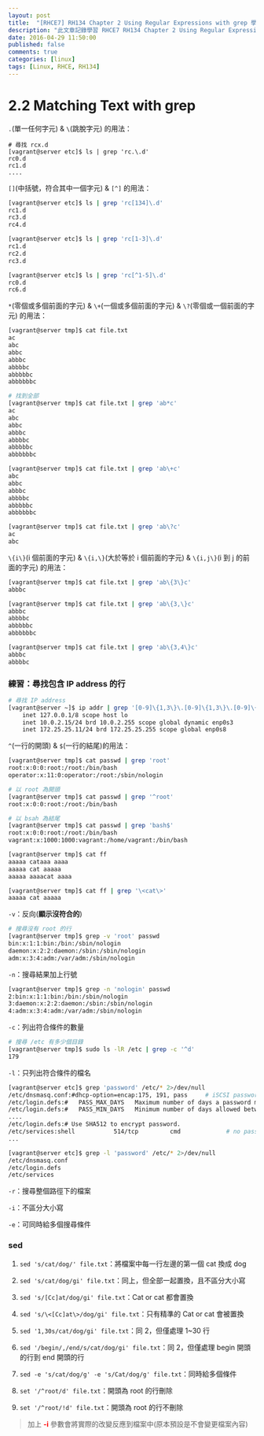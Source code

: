 ```yaml
---
layout: post
title:  "[RHCE7] RH134 Chapter 2 Using Regular Expressions with grep 學習筆記"
description: "此文章記錄學習 RHCE7 RH134 Chapter 2 Using Regular Expressions with grep 留下的內容"
date: 2016-04-29 11:50:00
published: false
comments: true
categories: [linux]
tags: [Linux, RHCE, RH134]
---
```


2.2 Matching Text with grep
===========================

`.`(單一任何字元) & `\`(跳脫字元) 的用法：

```
# 尋找 rcx.d
[vagrant@server etc]$ ls | grep 'rc.\.d'
rc0.d
rc1.d
....
```

`[]`(中括號，符合其中一個字元) & `[^]` 的用法：

```bash
[vagrant@server etc]$ ls | grep 'rc[134]\.d'
rc1.d
rc3.d
rc4.d

[vagrant@server etc]$ ls | grep 'rc[1-3]\.d'
rc1.d
rc2.d
rc3.d

[vagrant@server etc]$ ls | grep 'rc[^1-5]\.d'
rc0.d
rc6.d
```

`*`(零個或多個前面的字元) & `\+`(一個或多個前面的字元) & `\?`(零個或一個前面的字元) 的用法：

```bash
[vagrant@server tmp]$ cat file.txt
ac
abc
abbc
abbbc
abbbbc
abbbbbc
abbbbbbc

# 找到全部
[vagrant@server tmp]$ cat file.txt | grep 'ab*c'
ac
abc
abbc
abbbc
abbbbc
abbbbbc
abbbbbbc

[vagrant@server tmp]$ cat file.txt | grep 'ab\+c'
abc
abbc
abbbc
abbbbc
abbbbbc
abbbbbbc

[vagrant@server tmp]$ cat file.txt | grep 'ab\?c'
ac
abc
```

`\{i\}`(i 個前面的字元) & `\{i,\}`(大於等於 i 個前面的字元) & `\{i,j\}`(i 到 j 的前面的字元) 的用法：

```bash
[vagrant@server tmp]$ cat file.txt | grep 'ab\{3\}c'
abbbc

[vagrant@server tmp]$ cat file.txt | grep 'ab\{3,\}c'
abbbc
abbbbc
abbbbbc
abbbbbbc

[vagrant@server tmp]$ cat file.txt | grep 'ab\{3,4\}c'
abbbc
abbbbc
```

### 練習：尋找包含 IP address 的行

```bash
# 尋找 IP address
[vagrant@server ~]$ ip addr | grep '[0-9]\{1,3\}\.[0-9]\{1,3\}\.[0-9]\{1,3\}\.[0-9]\{1,3\}'
    inet 127.0.0.1/8 scope host lo
    inet 10.0.2.15/24 brd 10.0.2.255 scope global dynamic enp0s3
    inet 172.25.25.11/24 brd 172.25.25.255 scope global enp0s8
```

`^`(一行的開頭) & `$`(一行的結尾)的用法：

```bash
[vagrant@server tmp]$ cat passwd | grep 'root'
root:x:0:0:root:/root:/bin/bash
operator:x:11:0:operator:/root:/sbin/nologin

# 以 root 為開頭
[vagrant@server tmp]$ cat passwd | grep '^root'
root:x:0:0:root:/root:/bin/bash

# 以 bsah 為結尾
[vagrant@server tmp]$ cat passwd | grep 'bash$'
root:x:0:0:root:/root:/bin/bash
vagrant:x:1000:1000:vagrant:/home/vagrant:/bin/bash
```

```bash
[vagrant@server tmp]$ cat ff
aaaaa cataaa aaaa
aaaaa cat aaaaa
aaaaa aaaacat aaaa

[vagrant@server tmp]$ cat ff | grep '\<cat\>'
aaaaa cat aaaaa
```

`-v`：反向(**顯示沒符合的**)

```bash
# 搜尋沒有 root 的行
[vagrant@server tmp]$ grep -v 'root' passwd
bin:x:1:1:bin:/bin:/sbin/nologin
daemon:x:2:2:daemon:/sbin:/sbin/nologin
adm:x:3:4:adm:/var/adm:/sbin/nologin
```

`-n`：搜尋結果加上行號

```bash
[vagrant@server tmp]$ grep -n 'nologin' passwd
2:bin:x:1:1:bin:/bin:/sbin/nologin
3:daemon:x:2:2:daemon:/sbin:/sbin/nologin
4:adm:x:3:4:adm:/var/adm:/sbin/nologin
```

`-c`：列出符合條件的數量

```bash
# 搜尋 /etc 有多少個目錄
[vagrant@server tmp]$ sudo ls -lR /etc | grep -c '^d'
179
```

`-l`：只列出符合條件的檔名

```bash
[vagrant@server etc]$ grep 'password' /etc/* 2>/dev/null
/etc/dnsmasq.conf:#dhcp-option=encap:175, 191, pass     # iSCSI password
/etc/login.defs:#	PASS_MAX_DAYS	Maximum number of days a password may be used.
/etc/login.defs:#	PASS_MIN_DAYS	Minimum number of days allowed between password changes.
....
/etc/login.defs:# Use SHA512 to encrypt password.
/etc/services:shell           514/tcp         cmd             # no passwords used
...

[vagrant@server etc]$ grep -l 'password' /etc/* 2>/dev/null
/etc/dnsmasq.conf
/etc/login.defs
/etc/services
```

`-r`：搜尋整個路徑下的檔案

`-i`：不區分大小寫

`-e`：可同時給多個搜尋條件

### sed

1. `sed 's/cat/dog/' file.txt`：將檔案中每一行左邊的第一個 cat 換成 dog

2. `sed 's/cat/dog/gi' file.txt`：同上，但全部一起置換，且不區分大小寫

3. `sed 's/[Cc]at/dog/gi' file.txt`：Cat or cat 都會置換

4. `sed 's/\<[Cc]at\>/dog/gi' file.txt`：只有精準的 Cat or cat 會被置換

5. `sed '1,30s/cat/dog/gi' file.txt`：同 2，但僅處理 1~30 行

6. `sed '/begin/,/end/s/cat/dog/gi' file.txt`：同 2，但僅處理 begin 開頭的行到 end 開頭的行

7. `sed -e 's/cat/dog/g' -e 's/Cat/dog/g' file.txt`：同時給多個條件

8. `set '/^root/d' file.txt`：開頭為 root 的行刪除

8. `set '/^root/!d' file.txt`：開頭為 root 的行不刪除

> 加上 **<font color='red'>-i</font>** 參數會將實際的改變反應到檔案中(原本預設是不會變更檔案內容)
